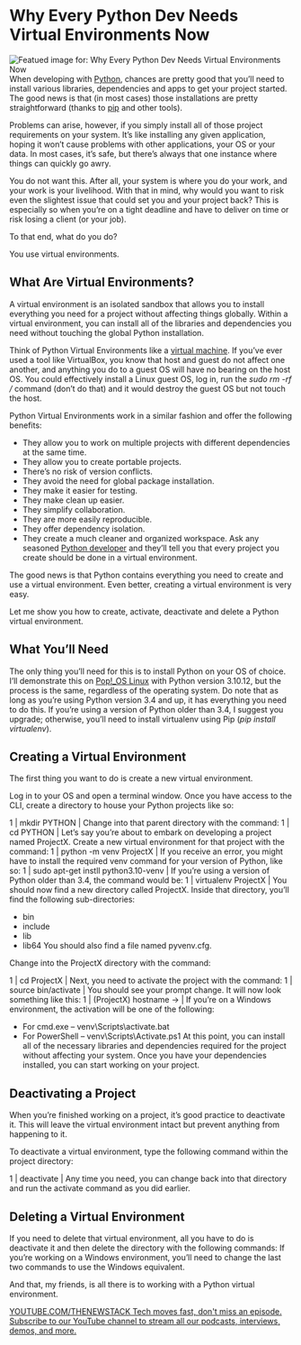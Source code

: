 # Why Every Python Dev Needs Virtual Environments Now
![Featued image for: Why Every Python Dev Needs Virtual Environments Now](https://cdn.thenewstack.io/media/2025/01/983492c7-unsplash-community-hdxlqjahsmu-unsplash-1024x693.jpg)
When developing with [Python](https://thenewstack.io/python/), chances are pretty good that you’ll need to install various libraries, dependencies and apps to get your project started. The good news is that (in most cases) those installations are pretty straightforward (thanks to [pip](https://thenewstack.io/how-to-use-python-pip-and-why-you-need-to/) and other tools).

Problems can arise, however, if you simply install all of those project requirements on your system. It’s like installing any given application, hoping it won’t cause problems with other applications, your OS or your data. In most cases, it’s safe, but there’s always that one instance where things can quickly go awry.

You do not want this. After all, your system is where you do your work, and your work is your livelihood. With that in mind, why would you want to risk even the slightest issue that could set you and your project back? This is especially so when you’re on a tight deadline and have to deliver on time or risk losing a client (or your job).

To that end, what do you do?

You use virtual environments.

## What Are Virtual Environments?
A virtual environment is an isolated sandbox that allows you to install everything you need for a project without affecting things globally. Within a virtual environment, you can install all of the libraries and dependencies you need without touching the global Python installation.

Think of Python Virtual Environments like a [virtual machine](https://thenewstack.io/deploy-a-virtual-machine-with-oracles-open-source-virtualbox/). If you’ve ever used a tool like VirtualBox, you know that host and guest do not affect one another, and anything you do to a guest OS will have no bearing on the host OS. You could effectively install a Linux guest OS, log in, run the *sudo rm -rf /* command (don’t do that) and it would destroy the guest OS but not touch the host.

Python Virtual Environments work in a similar fashion and offer the following benefits:

- They allow you to work on multiple projects with different dependencies at the same time.
- They allow you to create portable projects.
- There’s no risk of version conflicts.
- They avoid the need for global package installation.
- They make it easier for testing.
- They make clean up easier.
- They simplify collaboration.
- They are more easily reproducible.
- They offer dependency isolation.
- They create a much cleaner and organized workspace.
Ask any seasoned [Python developer](https://thenewstack.io/why-should-python-developers-care-about-testing/) and they’ll tell you that every project you create should be done in a virtual environment.

The good news is that Python contains everything you need to create and use a virtual environment. Even better, creating a virtual environment is very easy.

Let me show you how to create, activate, deactivate and delete a Python virtual environment.

## What You’ll Need
The only thing you’ll need for this is to install Python on your OS of choice. I’ll demonstrate this on [Pop!_OS Linux](https://thenewstack.io/pop_os-one-of-the-best-linux-distros-for-creators-of-all-types/) with Python version 3.10.12, but the process is the same, regardless of the operating system. Do note that as long as you’re using Python version 3.4 and up, it has everything you need to do this. If you’re using a version of Python older than 3.4, I suggest you upgrade; otherwise, you’ll need to install virtualenv using Pip (*pip install virtualenv*).

## Creating a Virtual Environment
The first thing you want to do is create a new virtual environment.

Log in to your OS and open a terminal window. Once you have access to the CLI, create a directory to house your Python projects like so:

1 |
mkdir PYTHON |
Change into that parent directory with the command:
1 |
cd PYTHON |
Let’s say you’re about to embark on developing a project named ProjectX. Create a new virtual environment for that project with the command:
1 |
python -m venv ProjectX |
If you receive an error, you might have to install the required venv command for your version of Python, like so:
1 |
sudo apt-get instll python3.10-venv |
If you’re using a version of Python older than 3.4, the command would be:
1 |
virtualenv ProjectX |
You should now find a new directory called ProjectX. Inside that directory, you’ll find the following sub-directories:
- bin
- include
- lib
- lib64
You should also find a file named pyvenv.cfg.

Change into the ProjectX directory with the command:

1 |
cd ProjectX |
Next, you need to activate the project with the command:
1 |
source bin/activate |
You should see your prompt change. It will now look something like this:
1 |
(ProjectX) hostname -> |
If you’re on a Windows environment, the activation will be one of the following:
- For cmd.exe – venv\Scripts\activate.bat
- For PowerShell – venv\Scripts\Activate.ps1
At this point, you can install all of the necessary libraries and dependencies required for the project without affecting your system. Once you have your dependencies installed, you can start working on your project.

## Deactivating a Project
When you’re finished working on a project, it’s good practice to deactivate it. This will leave the virtual environment intact but prevent anything from happening to it.

To deactivate a virtual environment, type the following command within the project directory:

1 |
deactivate |
Any time you need, you can change back into that directory and run the activate command as you did earlier.
## Deleting a Virtual Environment
If you need to delete that virtual environment, all you have to do is deactivate it and then delete the directory with the following commands:
If you’re working on a Windows environment, you’ll need to change the last two commands to use the Windows equivalent.

And that, my friends, is all there is to working with a Python virtual environment.

[
YOUTUBE.COM/THENEWSTACK
Tech moves fast, don't miss an episode. Subscribe to our YouTube
channel to stream all our podcasts, interviews, demos, and more.
](https://youtube.com/thenewstack?sub_confirmation=1)